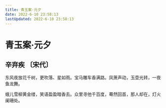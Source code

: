 ```yaml
---
title: 青玉案·元夕
date: 2022-6-10 23:58:13
lastUpdated: 2022-6-10 23:58:13
---
```


# 青玉案·元夕
## 辛弃疾 〔宋代〕

东风夜放花千树，更吹落、星如雨。宝马雕车香满路。凤箫声动，玉壶光转，一夜鱼龙舞。

蛾儿雪柳黄金缕，笑语盈盈暗香去。众里寻他千百度，蓦然回首，那人却在，灯火阑珊处。
